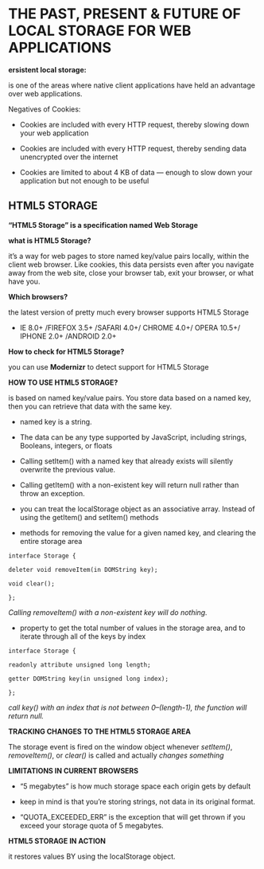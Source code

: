 # THE PAST, PRESENT & FUTURE OF LOCAL STORAGE FOR WEB APPLICATIONS

**ersistent local storage:**

 is one of the areas where native client applications have held an advantage over web applications. 

Negatives of Cookies:

- Cookies are included with every HTTP request, thereby slowing down your web application

- Cookies are included with every HTTP request, thereby sending data unencrypted over the internet

- Cookies are limited to about 4 KB of data — enough to slow down your application but not enough to be useful

## HTML5 STORAGE

**“HTML5 Storage” is a specification named Web Storage**

**what is HTML5 Storage?**

it’s a way for web pages to store named key/value pairs locally, within the client web browser. Like cookies, this data persists even after you navigate away from the web site, close your browser tab, exit your browser, or what have you. 

**Which browsers?**

the latest version of pretty much every browser supports HTML5 Storage

- IE 8.0+	/FIREFOX 3.5+	/SAFARI 4.0+/	CHROME 4.0+/	OPERA 10.5+/	IPHONE 2.0+	/ANDROID 2.0+

**How to check for HTML5 Storage?**

you can use **Modernizr** to detect support for HTML5 Storage

**HOW TO USE HTML5 STORAGE?**

is based on named key/value pairs. You store data based on a named key, then you can retrieve that data with the same key.

- named key is a string. 

- The data can be any type supported by JavaScript, including strings, Booleans, integers, or floats


* Calling setItem() with a named key that already exists will silently overwrite the previous value. 

* Calling getItem() with a non-existent key will return null rather than throw an exception.

- you can treat the localStorage object as an associative array. Instead of using the getItem() and setItem() methods

- methods for removing the value for a given named key, and clearing the entire storage area

`interface Storage {`

  `deleter void removeItem(in DOMString key);`

  `void clear();`

`};`

*Calling removeItem() with a non-existent key will do nothing.*

-  property to get the total number of values in the storage area, and to iterate through all of the keys by index 

`interface Storage {`

  `readonly attribute unsigned long length;`

  `getter DOMString key(in unsigned long index);`

`};`

 *call key() with an index that is not between 0–(length-1), the function will return null.*
 

 **TRACKING CHANGES TO THE HTML5 STORAGE AREA**

  The storage event is fired on the window object whenever *setItem()*, *removeItem()*, or *clear()* is called and actually *changes something*


  **LIMITATIONS IN CURRENT BROWSERS**

  - “5 megabytes” is how much storage space each origin gets by default

  -  keep in mind is that you’re storing strings, not data in its original format.

  - “QUOTA_EXCEEDED_ERR” is the exception that will get thrown if you exceed your storage quota of 5 megabytes.

  **HTML5 STORAGE IN ACTION**

   it restores  values BY using the localStorage object.

